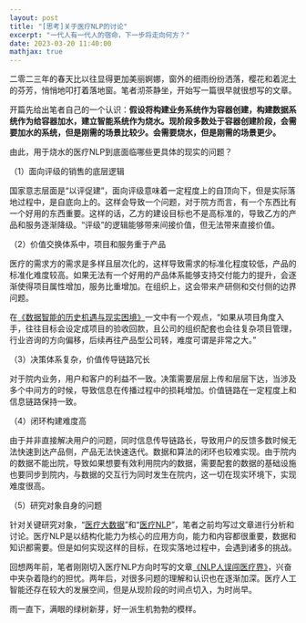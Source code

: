 ```yaml
---
layout: post
title: "[思考]关于医疗NLP的讨论"
excerpt: "一代人有一代人的宿命，下一步将走向何方？"
date: 2023-03-20 11:40:00
mathjax: true
---
```


二零二三年的春天比以往显得更加美丽婀娜，窗外的细雨纷纷洒落，樱花和着泥土的芬芳，悄悄地叩打着落地窗。笔者沏茶静坐，开始写一篇很早就很想写的文章。


开篇先给出笔者自己的一个认识：**假设将构建业务系统作为容器创建，构建数据系统作为给容器加水，建立智能系统作为烧水。现阶段多数处于容器创建阶段，会需要加水的系统，但是刚需的场景比较少。会需要烧水，但是刚需的场景更少。**

由此，用于烧水的医疗NLP到底面临哪些更具体的现实的问题？

（1）面向评级的销售的底层逻辑

国家意志层面是“以评促建”，面向评级意味着一定程度上的自顶向下，但是实际落地过程中，是自底向上的。这样会导致一个问题，对于院方而言，有一个东西比有一个好用的东西重要。这样的话，乙方的建设目标也不是高标准的，导致乙方的产品和服务逐渐降级。“评级”的逻辑能够带来间接价值，但无法带来直接价值。

（2）价值交换体系中，项目和服务重于产品

医疗的需求方的需求是多样且层次化的，这样导致需求的标准化程度较低，产品的标准化难度较高。如果无法有一个好用的产品体系能够支持交付能力的提升，会逐渐使得项目属性增加，服务比重增加。在组织上，这会带来产研侧和交付侧的边界问题。

在[《数据智能的历史机遇与现实困境》](https://mp.weixin.qq.com/s/9v-mw0cj2gp2HG5X3hOqYQ)一文中有一个观点，“如果从项目角度入手，往往目标会设定成项目的验收回款，且公司的组织配套也会往复杂项目管理，行业咨询的方向偏移，后续再往产品型公司转，难度可谓是非常之大。”

（3）决策体系复杂，价值传导链路冗长


对于院内业务，用户和客户的利益不一致。决策需要层层上传和层层下达，当涉及多个中间方的时候，导致信息在传播过程中的损耗增加。价值链路在一定程度上和信息链路保持一致。


（4）闭环构建难度高

由于并非直接解决用户的问题，同时信息传导链路长，导致用户的反馈多数时候无法快速到达产品侧，产品无法快速迭代。数据和算法的闭环也较难实现。由于院内的数据不能出院，导致如果想要有效利用院内的数据，需要配套的数据的基础设施也要同步到院内，与数据的交互行为同时发生在院内，这一切在现实环境下，实现难度很高。


（5）研究对象自身的问题

针对关键研究对象，“[医疗大数据](https://mp.weixin.qq.com/s?__biz=MzU2MTY2ODEzNA==&mid=2247484311&idx=1&sn=51c8761ac9231f8860a2aa2d1e9d1f54&chksm=fc740adecb0383c85e93dfc4b73123355b2f3579c3bf2d15714db44b2bda42209b9744d040e8&token=1707195428&lang=zh_CN#rd)”和“[医疗NLP](https://mp.weixin.qq.com/s?__biz=MzU2MTY2ODEzNA==&mid=2247484361&idx=1&sn=65f0728f6c9e58664179b31dc14cc7c5&chksm=fc740a80cb0383965fcf53ace7f6ae705bde89f02a7f7255eb95e3c9194ce0a94eafbf2fda59&token=1707195428&lang=zh_CN#rd)”，笔者之前均写过文章进行分析和讨论。医疗NLP是以结构化能力为核心的应用方向，能力和内容都很重要，数据和知识都需要。但是如何实现这样的目标，在现实落地过程中，会遇到诸多的挑战。

回想两年前，笔者刚刚切入医疗NLP方向时写的文章[《NLP人误闯医疗界》](https://zhpmatrix.github.io/2021/03/10/medical-survey/)，兴奋中夹杂着隐约的担忧。两年后，对很多问题的理解和认识也在逐渐加深。医疗人工智能还存在较大的发展空间，但是从现阶段的时间点切入，为时尚早。


雨一直下，满眼的绿树新芽，好一派生机勃勃的模样。